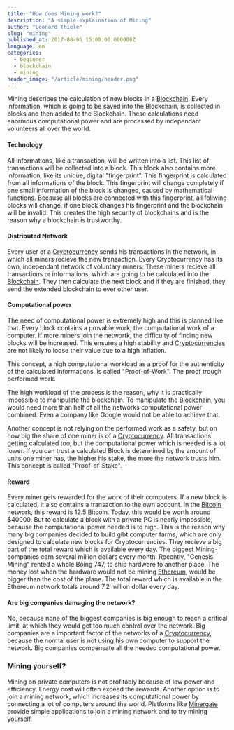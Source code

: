 ```yaml
---
title: "How does Mining work?"
description: "A simple explaination of Mining"
author: "Leonard Thiele"
slug: "mining"
published_at: 2017-08-06 15:00:00.000000Z
language: en
categories:
  - beginner
  - blockchain
  - mining
header_image: "/article/mining/header.png"
---
```


Mining describes the calculation of new blocks in a [Blockchain](/en/article/blockchain). Every information, which is going to be saved into the Blockchain, is collected in blocks and then added to the Blockchain. These calculations need enormous computational power and are processed by independant volunteers all over the world.


#### Technology

All informations, like a transaction, will be written into a list. This list of transactions will be collected into a block. This block also contains more information, like its unique, digital "fingerprint". This fingerprint is calculated from all informations of the block. This fingerprint will change completely if one small information of the block is changed, caused by mathematical functions.
Because all blocks are connected with this fingerprint, all follwing blocks will change, if one block changes his fingerprint and the blockchain will be invalid.
This creates the high security of blockchains and is the reason why a blockchain is trustworthy.

#### Distributed Network

Every user of a [Cryptocurrency](/en/article/cryptocurrencies) sends his transactions in the network, in which all miners recieve the new transaction.
Every Cryptocurrency has its own, independant network of voluntary miners. These miners recieve all transactions or informations, which are going to be calculated into the [Blockchain](/en/article/blockchain). They then calculate the next block and if they are finished, they send the extended blockchain to ever other user.

#### Computational power

The need of computational power is extremely high and this is planned like that. Every block contains a provable work, the computational work of a computer. If more miners join the networtk, the difficulty of finding new blocks will be increased. This ensures a high stability and [Cryptocurrencies](/en/article/cryptocurrencies) are not likely to loose their value due to a high inflation.

This concept, a high computational workload as a proof for the authenticity of the calculated informations, is called "Proof-of-Work". The proof trough performed work.

The high workload of the process is the reason, why it is practically impossible to manipulate the blockchain.
To manipulate the [Blockchain](/en/article/blockchain), you would need more than half of all the networks computational power combined. Even a company like Google would not be able to achieve that.

Another concept is not relying on the performed work as a safety, but on how big the share of one miner is of a [Cryptocurrency](/en/article/cryptocurrencies). All transactions getting calculated too, but the computational power which is needed is a lot lower. If you can trust a calculated Block is determined by the amount of units one miner has, the higher his stake, the more the network trusts him. This concept is called "Proof-of-Stake".

#### Reward

Every miner gets rewarded for the work of their computers. If a new block is calculated, it also contains a transaction to the own account. In the [Bitcoin](/en/article/bitcoin) network, this reward is 12.5 Bitcoin. Today, this would be worth around $40000. But to calculate a block with a private PC is nearly impossible, because the computational power needed is to high. This is the reason why many big companies decided to build gibt computer farms, which are only designed to calculate new blocks for Cryptocurrencies. They recieve a big part of the total reward which is available every day. The biggest Mining-companies earn several million dollars every month. Recently, "Genesis Mining" rented a whole Boing 747, to ship hardware to another place. The money lost when the hardware would not be mining [Ethereum](/en/article/ethereum), would be bigger than the cost of the plane. The total reward which is available in the Ethereum network totals around 7.2 million dollar every day.

#### Are big companies damaging the network?

No, because none of the biggest companies is big enough to reach a critical limit, at which they would get too much control over the network. Big companies are a important factor of the networks of a [Cryptocurrency](/article/cryptocurrencies), because the normal user is not using his own computer to support the network. Big companies compensate all the needed computational power.

### Mining yourself?

Mining on private computers is not profitably because of low power and efficiency. Energy cost will often exceed the rewards. Another option is to join a mining network, which increases its computational power by connecting a lot of computers around the world. Platforms like  <a href="https://minergate.com/" target="_blank">Minergate</a> provide simple applications to join a mining network and to try mining yourself.